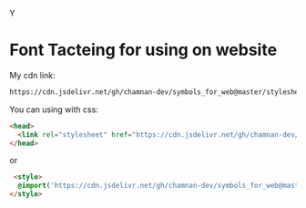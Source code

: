 <link rel="stylesheet" href="style.css">

<p class="font1">Y</p>

# Font Tacteing for using on website 

My cdn link: 
```html 
https://cdn.jsdelivr.net/gh/chamnan-dev/symbols_for_web@master/stylesheet.css
```

You can using with css: 
```html
<head>
  <link rel="stylesheet" href="https://cdn.jsdelivr.net/gh/chamnan-dev/symbols_for_web@master/stylesheet.css">
</head>
```
or  
```html
 <style>
  @import('https://cdn.jsdelivr.net/gh/chamnan-dev/symbols_for_web@master/stylesheet.css');
</style>
```




